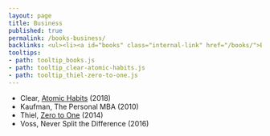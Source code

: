 ```yaml
---
layout: page
title: Business
published: true
permalink: /books-business/
backlinks: <ul><li><a id="books" class="internal-link" href="/books/">Books</a></li></ul>
tooltips: 
- path: tooltip_books.js
- path: tooltip_clear-atomic-habits.js
- path: tooltip_thiel-zero-to-one.js
---
```


* Clear, <a id="clear-atomic-habits" class="internal-link" href="/clear-atomic-habits/">Atomic Habits</a> (2018)
* Kaufman, The Personal MBA (2010)
* Thiel, <a id="thiel-zero-to-one" class="internal-link" href="/thiel-zero-to-one/">Zero to One</a> (2014)
* Voss, Never Split the Difference (2016)
